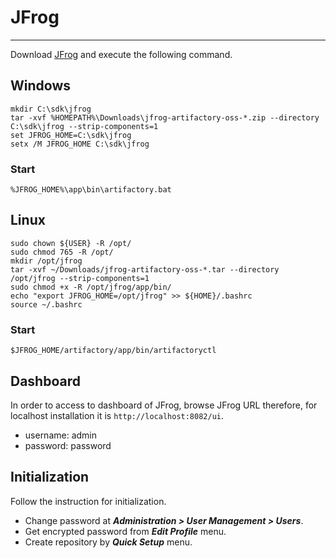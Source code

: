 # JFrog

---
<p align="justify">

Download [JFrog](https://jfrog.com/community/open-source//) and execute the following command.

</p>

## Windows

```shell
mkdir C:\sdk\jfrog
tar -xvf %HOMEPATH%\Downloads\jfrog-artifactory-oss-*.zip --directory C:\sdk\jfrog --strip-components=1
set JFROG_HOME=C:\sdk\jfrog
setx /M JFROG_HOME C:\sdk\jfrog
```

### Start

```shell
%JFROG_HOME%\app\bin\artifactory.bat
```

## Linux

```shell
sudo chown ${USER} -R /opt/
sudo chmod 765 -R /opt/
mkdir /opt/jfrog
tar -xvf ~/Downloads/jfrog-artifactory-oss-*.tar --directory /opt/jfrog --strip-components=1
sudo chmod +x -R /opt/jfrog/app/bin/
echo "export JFROG_HOME=/opt/jfrog" >> ${HOME}/.bashrc
source ~/.bashrc
```

### Start

```shell
$JFROG_HOME/artifactory/app/bin/artifactoryctl
```

## Dashboard

In order to access to dashboard of JFrog, browse JFrog URL therefore, for localhost installation it is
`http://localhost:8082/ui`.

* username: admin
* password: password

## Initialization

Follow the instruction for initialization.

* Change password at _**Administration > User Management > Users**_.
* Get encrypted password from _**Edit Profile**_ menu.
* Create repository by _**Quick Setup**_ menu.
